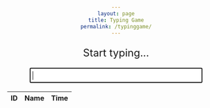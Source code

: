 ```yaml
---
layout: page
title: Typing Game
permalink: /typinggame/
---
```


<html>
<head>
  <style>
    body {
      text-align: center;
    }
    #game-container {
      width: 400px;
      margin: 0 auto;
    }
    #word-display {
      font-size: 24px;
      margin-bottom: 20px;
    }
    #input-field {
      font-size: 18px;
      padding: 5px;
      width: 100%;
      box-sizing: border-box;
    }
    #timer {
      font-size: 18px;
      margin-top: 20px;
    }
    .result {
    border-radius: 12px;
    border: 1px solid black;
    padding: 20px;
    max-width: 300px;
    flex-shrink: 0;
    }
  </style>
  <!-- load jQuery and DataTables syle and scripts -->
  <link rel="stylesheet" type="text/css" href="https://cdn.datatables.net/1.13.4/css/jquery.dataTables.min.css">
  <script type="text/javascript" language="javascript" src="https://code.jquery.com/jquery-3.6.0.min.js"></script>
  <script>var define = null;</script>
  <script type="text/javascript" language="javascript" src="https://cdn.datatables.net/1.13.4/js/jquery.dataTables.min.js"></script>
</head>
<body>
  <div id="game-container">
    <p id="word-display">Start typing...</p>
    <input type="text" id="input-field" autofocus>
    <p id="timer"></p>
  </div>
  <div id="result">
    <table id="flaskTable" class="table" style="width:100%">
        <thead id="flaskHead">
            <tr>
                <th>ID</th>
                <th>Name</th>
                <th>Time</th>
            </tr>
        </thead>
        <tbody id="flaskBody"></tbody>
    </table>
  </div>

 

  <script>
    var words = ["determine", "retiree", "thought", "improve", "truth", "active", "polish", "curve", "stun", "addicted", "extreme", "affect", "present", "certain", "dramatic", "greeting", "order", "twin", "fade", "relevance", "glimpse", "grain", "debt", "tell", "morning", "genetic", "suggest", "reduce", "demonstrate", "lift", "make", "entry", "circulation", "supply", "accountant", "admire", "spot", "assignment", "bracket", "satellite", "agony", "equal", "afford", "wash", "throw", "mistreat", "measure", "competition", "education", "tolerate"];
    var wordsComplete = 0;
    var currentWordIndex = Math.floor((Math.random() * 50) + 1);
    var currentWord = words[currentWordIndex];
    var startTime = null;
    var timerInterval = null;

    const tableContainer = document.getElementById("result");

    var username = null;
    var actualTime = null;

    var wordDisplay = document.getElementById("word-display");
    var inputField = document.getElementById("input-field");
    var timer = document.getElementById("timer");

    const url = "https://petitepandas.duckdns.org/api/times"
    const create_fetch = url + '/create';
    const read_fetch = url + '/';

    wordDisplay.textContent = currentWord;

    inputField.addEventListener("input", function(event) {
      var enteredText = event.target.value;

      if (!startTime) {
        startTime = new Date();
        startTimer();
      }

      if (enteredText === currentWord) {
        currentWordIndex = Math.floor((Math.random() * 50) + 1);
        wordsComplete++;
        if (wordsComplete >= 5) {
          wordDisplay.textContent = "You Win!";
          inputField.style.display = "none";
          stopTimer();
        } else {
          currentWord = words[currentWordIndex];

          wordDisplay.textContent = currentWord;
          inputField.value = "";
        }
      }
    });

    function startTimer() {
      timerInterval = setInterval(updateTimer, 10); // Update every hundredth of a second (10 milliseconds)
    }

    function stopTimer() {
      clearInterval(timerInterval);
      // alert(timer.textContent)
      setTimeout(()=> {
         username = prompt('What is your name?');
         create_times();
        //  onPageLoad();
        setTimeout(()=> {
          location.reload();
        }
        ,1000);
      }
      ,1000);
    }

    function updateTimer() {
      var currentTime = new Date();
      var elapsedTime = Math.floor((currentTime - startTime) / 10); // Calculate elapsed time in hundredths of a second
      actualTime = (elapsedTime / 100).toFixed(2)
      timer.textContent = "Time: " + actualTime + " seconds"; // Convert elapsed time to seconds with two decimal places
    }

    function create_times(){
        // New data entry
        const body = {
            uid: username,
            totaltime: actualTime,
        };
        const requestOptions = {
            method: 'POST',
            body: JSON.stringify(body),
            headers: {
                "content-type": "application/json",
                'Authorization': 'Bearer my-token',
            },
        };
        // URL for Create API
        // Fetch API call to the database to create a new review
        fetch(create_fetch, requestOptions)
        .then(response => {
            // trap error response from Web API
            // response contains valid result
            response.json().then(data => {
                console.log(data);
                // tableContainer.innerHTML = ''
            })
        })
    }

  $(document).ready(function() {
  // When document is ready...
  // $(function(){
  //     onPageLoad();
  // });

  // function onPageLoad(){

    fetch('https://petitepandas.duckdns.org/api/times/', { mode: 'cors' })
    .then(response => {
      if (!response.ok) {
        throw new Error('API response failed');
      }
      return response.json();
    })
    .then(data => {
      for (const row of data) {
        // BUG warning/resolution - DataTable requires row to be single append
        $('#flaskBody').append('<tr><td>' + 
            row.id + '</td><td>' + 
            row.uid + '</td><td>' + 
            row.totaltime + '</td></tr>');
      }
      // BUG warning - Jupyter does not show Datatable controls, works on deployed GitHub pages
      $("#flaskTable").DataTable();
    })
    .catch(error => {
      console.error('Error:', error);
    });
  });
  </script>
</body>
</html>